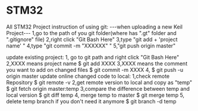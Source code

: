 # STM32
All STM32 Project
instruction of using git:
 ---when uploading a new Keil Project---
     1,go to the path of you git folder(where has ".gt" folder and ".gitignore" file)
     2,right click "Git Bash Here"
     3,type "git add + 'project name' "
     4,type "git commit -m "XXXXXX" "
     5,"git push origin master"
     
 update existing project:
 1, go to git path and right click "Git Bash Here"
 2,XXXX means project name
 $ git add XXXX
 3,XXXX means the comment you want to add on changed files
 $ git commit -m XXXX 
 4,
 $ git push -u origin master 
 update online changed code to local:
1,check remote Repository
$ git remote -v
2,get remote version to local and copy as "temp"
$ git fetch origin master:temp
3,compare the difference between temp and local version
$ git diff temp
4, merge temp to master 
$ git merge temp
5, delete temp branch if you don't need it anymore 
$ git branch -d temp
